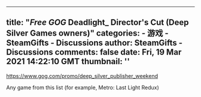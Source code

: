 
---
title: "_Free_ _GOG_ Deadlight_ Director's Cut (Deep Silver Games owners)"
categories: 
    - 游戏
    - SteamGifts - Discussions
author: SteamGifts - Discussions
comments: false
date: Fri, 19 Mar 2021 14:22:10 GMT
thumbnail: ''
---

<div>   
<p><a href="https://www.gog.com/promo/deep_silver_publisher_weekend" rel="nofollow noopener" target="_blank">https://www.gog.com/promo/deep_silver_publisher_weekend</a></p>
<p>Any game from this list (for example, Metro: Last Light Redux) </p>  
</div>
            